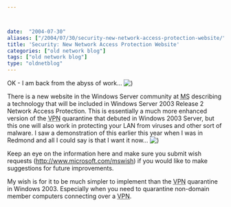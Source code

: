 ```yaml
---



date:  "2004-07-30"
aliases: ["/2004/07/30/security-new-network-access-protection-website/"]
title: 'Security: New Network Access Protection Website'
categories: ["old network blog"]
tags: ["old network blog"]
type: "oldnetblog"
---
```

OK - I am back from the abyss of work&#8230; <img src="assets/icon_smile.gif" alt=")" />  


There is a new website in the Windows Server community at <acronym title="Microsoft">MS</acronym> describing a technology that will be included in Windows Server 2003 Release 2 Network Access Protection. This is essentially a much more enhanced version of the <acronym title="Virtual Private Network">VPN</acronym> quarantine that debuted in Windows 2003 Server, but this one will also work in protecting your LAN from viruses and other sort of malware. I saw a demonstration of this earlier this year when I was in Redmond and all I could say is that I want it now&#8230; <img src="assets/icon_smile.gif" alt=")" />  


Keep an eye on the information here and make sure you submit wish requests (<a href="http://www.microsoft.com/mswish">http://www.microsoft.com/mswish</a>) if you would like to make suggestions for future improvements. 


My wish is for it to be much simpler to implement than the <acronym title="Virtual Private Network">VPN</acronym> quarantine in Windows 2003.   Especially when you need to quarantine non-domain member computers connecting over a <acronym title="Virtual Private Network">VPN</acronym>.


